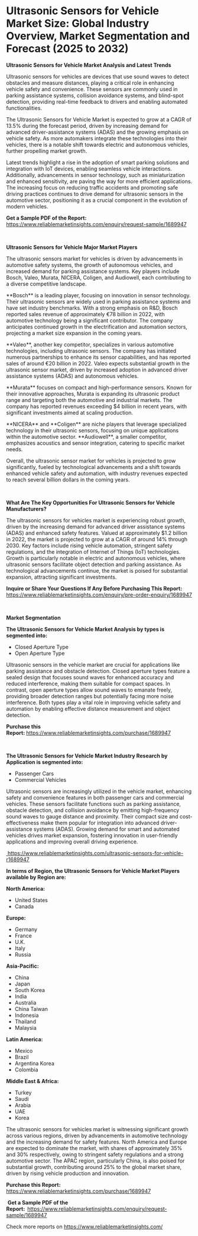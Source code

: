 <p><h1>Ultrasonic Sensors for Vehicle Market Size: Global Industry Overview, Market Segmentation and Forecast (2025 to 2032)</h1></p><p><strong>Ultrasonic Sensors for Vehicle Market Analysis and Latest Trends</strong></p>
<p><p>Ultrasonic sensors for vehicles are devices that use sound waves to detect obstacles and measure distances, playing a critical role in enhancing vehicle safety and convenience. These sensors are commonly used in parking assistance systems, collision avoidance systems, and blind-spot detection, providing real-time feedback to drivers and enabling automated functionalities.</p><p>The Ultrasonic Sensors for Vehicle Market is expected to grow at a CAGR of 13.5% during the forecast period, driven by increasing demand for advanced driver-assistance systems (ADAS) and the growing emphasis on vehicle safety. As more automakers integrate these technologies into their vehicles, there is a notable shift towards electric and autonomous vehicles, further propelling market growth. </p><p>Latest trends highlight a rise in the adoption of smart parking solutions and integration with IoT devices, enabling seamless vehicle interactions. Additionally, advancements in sensor technology, such as miniaturization and enhanced sensitivity, are paving the way for more efficient applications. The increasing focus on reducing traffic accidents and promoting safe driving practices continues to drive demand for ultrasonic sensors in the automotive sector, positioning it as a crucial component in the evolution of modern vehicles.</p></p>
<p><strong>Get a Sample PDF of the Report:&nbsp;</strong> <a href="https://www.reliablemarketinsights.com/enquiry/request-sample/1689947?utm_campaign=1937&utm_medium=2&utm_source=Github&utm_content=ia&utm_term=07012025&utm_id=ultrasonic-sensors-for-vehicle">https://www.reliablemarketinsights.com/enquiry/request-sample/1689947</a></p>
<p>&nbsp;</p>
<p><strong>Ultrasonic Sensors for Vehicle Major Market Players</strong></p>
<p><p>The ultrasonic sensors market for vehicles is driven by advancements in automotive safety systems, the growth of autonomous vehicles, and increased demand for parking assistance systems. Key players include Bosch, Valeo, Murata, NICERA, Coligen, and Audiowell, each contributing to a diverse competitive landscape.</p><p>**Bosch** is a leading player, focusing on innovation in sensor technology. Their ultrasonic sensors are widely used in parking assistance systems and have set industry benchmarks. With a strong emphasis on R&D, Bosch reported sales revenue of approximately €78 billion in 2022, with automotive technology being a significant contributor. The company anticipates continued growth in the electrification and automation sectors, projecting a market size expansion in the coming years.</p><p>**Valeo**, another key competitor, specializes in various automotive technologies, including ultrasonic sensors. The company has initiated numerous partnerships to enhance its sensor capabilities, and has reported sales of around €20 billion in 2022. Valeo expects substantial growth in the ultrasonic sensor market, driven by increased adoption in advanced driver assistance systems (ADAS) and autonomous vehicles.</p><p>**Murata** focuses on compact and high-performance sensors. Known for their innovative approaches, Murata is expanding its ultrasonic product range and targeting both the automotive and industrial markets. The company has reported revenues exceeding $4 billion in recent years, with significant investments aimed at scaling production.</p><p>**NICERA** and **Coligen** are niche players that leverage specialized technology in their ultrasonic sensors, focusing on unique applications within the automotive sector. **Audiowell**, a smaller competitor, emphasizes acoustics and sensor integration, catering to specific market needs.</p><p>Overall, the ultrasonic sensor market for vehicles is projected to grow significantly, fueled by technological advancements and a shift towards enhanced vehicle safety and automation, with industry revenues expected to reach several billion dollars in the coming years.</p></p>
<p>&nbsp;</p>
<p><strong>What Are The Key Opportunities For Ultrasonic Sensors for Vehicle Manufacturers?</strong></p>
<p><p>The ultrasonic sensors for vehicles market is experiencing robust growth, driven by the increasing demand for advanced driver assistance systems (ADAS) and enhanced safety features. Valued at approximately $1.2 billion in 2022, the market is projected to grow at a CAGR of around 14% through 2030. Key factors include rising vehicle automation, stringent safety regulations, and the integration of Internet of Things (IoT) technologies. Growth is particularly notable in electric and autonomous vehicles, where ultrasonic sensors facilitate object detection and parking assistance. As technological advancements continue, the market is poised for substantial expansion, attracting significant investments.</p></p>
<p><strong>Inquire or Share Your Questions If Any Before Purchasing This Report:</strong> <a href="https://www.reliablemarketinsights.com/enquiry/pre-order-enquiry/1689947?utm_campaign=1937&utm_medium=2&utm_source=Github&utm_content=ia&utm_term=07012025&utm_id=ultrasonic-sensors-for-vehicle">https://www.reliablemarketinsights.com/enquiry/pre-order-enquiry/1689947</a></p>
<p>&nbsp;</p>
<p><strong>Market Segmentation</strong></p>
<p><strong>The Ultrasonic Sensors for Vehicle Market Analysis by types is segmented into:</strong></p>
<p><ul><li>Closed Aperture Type</li><li>Open Aperture Type</li></ul></p>
<p><p>Ultrasonic sensors in the vehicle market are crucial for applications like parking assistance and obstacle detection. Closed aperture types feature a sealed design that focuses sound waves for enhanced accuracy and reduced interference, making them suitable for compact spaces. In contrast, open aperture types allow sound waves to emanate freely, providing broader detection ranges but potentially facing more noise interference. Both types play a vital role in improving vehicle safety and automation by enabling effective distance measurement and object detection.</p></p>
<p><strong>Purchase this Report:&nbsp;</strong><a href="https://www.reliablemarketinsights.com/purchase/1689947?utm_campaign=1937&utm_medium=2&utm_source=Github&utm_content=ia&utm_term=07012025&utm_id=ultrasonic-sensors-for-vehicle">https://www.reliablemarketinsights.com/purchase/1689947</a></p>
<p>&nbsp;</p>
<p><strong>The Ultrasonic Sensors for Vehicle Market Industry Research by Application is segmented into:</strong></p>
<p><ul><li>Passenger Cars</li><li>Commercial Vehicles</li></ul></p>
<p><p>Ultrasonic sensors are increasingly utilized in the vehicle market, enhancing safety and convenience features in both passenger cars and commercial vehicles. These sensors facilitate functions such as parking assistance, obstacle detection, and collision avoidance by emitting high-frequency sound waves to gauge distance and proximity. Their compact size and cost-effectiveness make them popular for integration into advanced driver-assistance systems (ADAS). Growing demand for smart and automated vehicles drives market expansion, fostering innovation in user-friendly applications and improving overall driving experience.</p></p>
<p><a href="https://www.reliablemarketinsights.com/ultrasonic-sensors-for-vehicle-r1689947?utm_campaign=1937&utm_medium=2&utm_source=Github&utm_content=ia&utm_term=07012025&utm_id=ultrasonic-sensors-for-vehicle">&nbsp;https://www.reliablemarketinsights.com/ultrasonic-sensors-for-vehicle-r1689947</a></p>
<p><strong>In terms of Region, the Ultrasonic Sensors for Vehicle Market Players available by Region are:</strong></p>
<p>
    <p> <strong> North America: </strong>
        <ul>
            <li>United States</li>
            <li>Canada</li>
        </ul>
        </p> 
    <p> <strong> Europe: </strong>
        <ul>
            <li>Germany</li>
            <li>France</li>
            <li>U.K.</li>
            <li>Italy</li>
            <li>Russia</li>
        </ul>
        </p> 
    <p> <strong> Asia-Pacific: </strong>
        <ul>
            <li>China</li>
            <li>Japan</li>
            <li>South Korea</li>
            <li>India</li>
            <li>Australia</li>
            <li>China Taiwan</li>
            <li>Indonesia</li>
            <li>Thailand</li>
            <li>Malaysia</li>
        </ul>
        </p> 
    <p> <strong> Latin America: </strong>
        <ul>
            <li>Mexico</li>
            <li>Brazil</li>
            <li>Argentina Korea</li>
            <li>Colombia</li>
        </ul>
        </p> 
    <p> <strong> Middle East & Africa: </strong>
        <ul>
            <li>Turkey</li>
            <li>Saudi</li>
            <li>Arabia</li>
            <li>UAE</li>
            <li>Korea</li>
        </ul>
    </p>
    </p>
<p><p>The ultrasonic sensors for vehicles market is witnessing significant growth across various regions, driven by advancements in automotive technology and the increasing demand for safety features. North America and Europe are expected to dominate the market, with shares of approximately 35% and 30% respectively, owing to stringent safety regulations and a strong automotive sector. The APAC region, particularly China, is also poised for substantial growth, contributing around 25% to the global market share, driven by rising vehicle production and innovation.</p></p>
<p><strong>Purchase this Report: </strong><a href="https://www.reliablemarketinsights.com/purchase/1689947?utm_campaign=1937&utm_medium=2&utm_source=Github&utm_content=ia&utm_term=07012025&utm_id=ultrasonic-sensors-for-vehicle">https://www.reliablemarketinsights.com/purchase/1689947</a></p>
<p>&nbsp;<strong>Get a Sample PDF of the Report:&nbsp;&nbsp;</strong><a href="https://www.reliablemarketinsights.com/enquiry/request-sample/1689947?utm_campaign=1937&utm_medium=2&utm_source=Github&utm_content=ia&utm_term=07012025&utm_id=ultrasonic-sensors-for-vehicle">https://www.reliablemarketinsights.com/enquiry/request-sample/1689947</a></p>
<p><strong></strong></p>
<p>Check more reports on <a href="https://www.reliablemarketinsights.com/?utm_campaign=1937&utm_medium=2&utm_source=Github&utm_content=ia&utm_term=07012025&utm_id=ultrasonic-sensors-for-vehicle">https://www.reliablemarketinsights.com/</a></p>